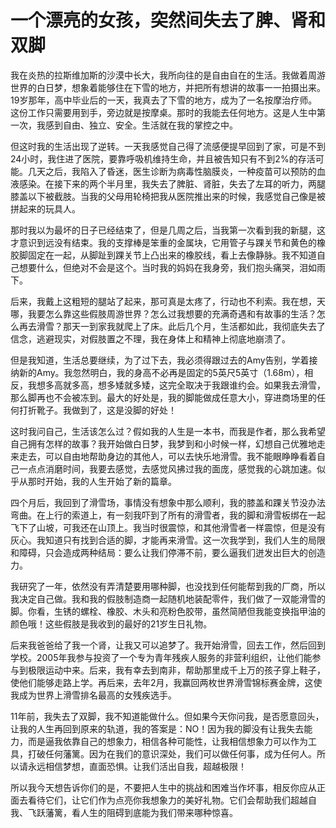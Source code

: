 # 一个漂亮的女孩，突然间失去了脾、肾和双脚

我在炎热的拉斯维加斯的沙漠中长大，我所向往的是自由自在的生活。我做着周游世界的白日梦，想象着能够住在下雪的地方，并把所有想讲的故事一一拍摄出来。19岁那年，高中毕业后的一天，我真去了下雪的地方，成为了一名按摩治疗师。这份工作只需要用到手，旁边就是按摩桌。那时的我能去任何地方。这是人生中第一次，我感到自由、独立、安全。生活就在我的掌控之中。 

但这时我的生活出现了逆转。一天我感觉自己得了流感便提早回到了家，可是不到24小时，我住进了医院，要靠呼吸机维持生命，并且被告知只有不到2%的存活可能。几天之后，我陷入了昏迷，医生诊断为病毒性脑膜炎，一种疫苗可以预防的血液感染。在接下来的两个半月里，我失去了脾脏、肾脏，失去了左耳的听力，两腿膝盖以下被截肢。当我的父母用轮椅把我从医院推出来的时候，我感觉自己像是被拼起来的玩具人。 

那时我以为最坏的日子已经结束了，但是几周之后，当我第一次看到我的新腿，这才意识到远没有结束。我的支撑棒是笨重的金属块，它用管子与踝关节和黄色的橡胶脚固定在一起，从脚趾到踝关节上凸出来的橡胶线，看上去像静脉。我不知道自己想要什么，但绝对不会是这个。当时我的妈妈在我身旁，我们抱头痛哭，泪如雨下。 

后来，我戴上这粗短的腿站了起来，那可真是太疼了，行动也不利索。我在想，天哪，我要怎么靠这些假肢周游世界？怎么过我想要的充满奇遇和有故事的生活？怎么再去滑雪？那天一到家我就爬上了床。此后几个月，生活都如此，我彻底失去了信念，逃避现实，对假肢置之不理，我在身体上和精神上彻底地崩溃了。 

但是我知道，生活总要继续，为了过下去，我必须得跟过去的Amy告别，学着接纳新的Amy。我忽然明白，我的身高不必再是固定的5英尺5英寸（1.68m），相反，我想多高就多高，想多矮就多矮，这完全取决于我跟谁约会。如果我去滑雪，那么脚再也不会被冻到。最大的好处是，我的脚能做成任意大小，穿进商场里的任何打折靴子。我做到了，这是没脚的好处！ 

这时我问自己，生活该怎么过？假如我的人生是一本书，而我是作者，那么我希望自己拥有怎样的故事？我开始做白日梦，我梦到和小时候一样，幻想自己优雅地走来走去，可以自由地帮助身边的其他人，可以去快乐地滑雪。我不能眼睁睁看着自己一点点消磨时间，我要去感觉，去感觉风拂过我的面庞，感觉我的心跳加速。似乎从那时开始，我的人生开始了新的篇章。 

四个月后，我回到了滑雪场，事情没有想象中那么顺利，我的膝盖和踝关节没办法弯曲。在上行的索道上，有一刻我吓到了所有的滑雪者，我的脚和滑雪板绑在一起飞下了山坡，可我还在山顶上。我当时很震惊，和其他滑雪者一样震惊，但是没有灰心。我知道只有找到合适的脚，才能再来滑雪。这一次我学到，我们人生的局限和障碍，只会造成两种结局：要么让我们停滞不前，要么逼我们迸发出巨大的创造力。 

我研究了一年，依然没有弄清楚要用哪种脚，也没找到任何能帮到我的厂商，所以我决定自己做。我和我的假肢制造商一起随机地装配零件，我们做了一双能滑雪的脚。你看，生锈的螺栓、橡胶、木头和亮粉色胶带，虽然简陋但我能变换指甲油的颜色哦！这些假肢是我收到的最好的21岁生日礼物。 

后来我爸爸给了我一个肾，让我又可以追梦了。我开始滑雪，回去工作，然后回到学校。2005年我参与投资了一个专为青年残疾人服务的非营利组织，让他们能参与到极限运动中来。后来，我有幸去到南非，帮助那里成千上万的孩子穿上鞋子，使他们能够走路上学。再后来，去年2月，我赢回两枚世界滑雪锦标赛金牌，这使我成为世界上滑雪排名最高的女残疾选手。 

11年前，我失去了双脚，我不知道能做什么。但如果今天你问我，是否愿意回头，让我的人生再回到原来的轨道，我的答案是：NO！因为我的脚没有让我失去能力，而是逼我依靠自己的想象力，相信各种可能性，让我相信想象力可以作为工具，打破任何藩篱。因为在我们的意识深处，我们可以做任何事，成为任何人。所以请永远相信梦想，直面恐惧。让我们活出自我，超越极限！ 

所以我今天想告诉你们的是，不要把人生中的挑战和困难当作坏事，相反你应从正面去看待它们，让它们作为点亮你我想象力的美好礼物。它们会帮助我们超越自我、飞跃藩篱，看人生的阻碍到底能为我们带来哪种惊喜。